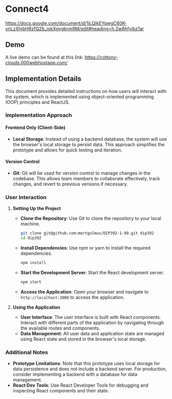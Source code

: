 # Connect4

https://docs.google.com/document/d/1iLQIkEYqwgC60K-vnLzXhjbHRzfQ2b_iokXgygbrm9M/edit#heading=h.2w8hfyibz1ar

## Demo

A live demo can be found at this link: https://cottony-clouds.000webhostapp.com/

## Implementation Details

This document provides detailed instructions on how users will interact with the system, which is implemented using object-oriented programming (OOP) principles and ReactJS.

### Implementation Approach

#### Frontend Only (Client-Side)
- **Local Storage**: Instead of using a backend database, the system will use the browser's local storage to persist data. This approach simplifies the prototype and allows for quick testing and iteration.
  
#### Version Control
- **Git**: Git will be used for version control to manage changes in the codebase. This allows team members to collaborate effectively, track changes, and revert to previous versions if necessary.

### User Interaction

1. **Setting Up the Project**
   - **Clone the Repository**: Use Git to clone the repository to your local machine.
     ```sh
     git clone git@github.com:mertgulmus/DIP392-1-99.git dip392
     cd dip392
     ```
   - **Install Dependencies**: Use npm or yarn to install the required dependencies.
     ```sh
     npm install
     ```
   - **Start the Development Server**: Start the React development server.
     ```sh
     npm start
     ```
   - **Access the Application**: Open your browser and navigate to `http://localhost:3000` to access the application.

2. **Using the Application**
   - **User Interface**: The user interface is built with React components. Interact with different parts of the application by navigating through the available routes and components.
   - **Data Management**: All user data and application state are managed using React state and stored in the browser's local storage.



### Additional Notes

- **Prototype Limitations**: Note that this prototype uses local storage for data persistence and does not include a backend server. For production, consider implementing a backend with a database for data management.
- **React Dev Tools**: Use React Developer Tools for debugging and inspecting React components and their state.
